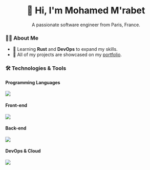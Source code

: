 <h1 align="center">👋 Hi, I'm Mohamed M'rabet</h1>
<p align="center">A passionate software engineer from Paris, France.</p>

### 👨‍💻 About Me
<!-- - 🏢 I'm currently working as a software engineer at [IDA](https://www.ai-ida.com/) 🍓. -->
- 🌱 Learning **Rust** and **DevOps** to expand my skills.
- 💼 All of my projects are showcased on my [portfolio](https://www.mohamedmrabet.com/).

### 🛠 Technologies & Tools
#### Programming Languages
<p align="left">
  <a href="https://skillicons.dev">
    <img src="https://skillicons.dev/icons?i=c,cpp,rust,nodejs,javascript,typescript,python" />
  </a>
</p>

#### Front-end
<p align="left">
  <a href="https://skillicons.dev">
    <img src="https://skillicons.dev/icons?i=react,vue,tailwind,vite,next" />
  </a>
</p>

#### Back-end
<p align="left">
  <a href="https://skillicons.dev">
    <img src="https://skillicons.dev/icons?i=adonis,nest,fastapi,django,graphql,postgresql,mongodb,prisma" />
  </a>
</p>

#### DevOps & Cloud
<p align="left">
  <a href="https://skillicons.dev">
    <img src="https://skillicons.dev/icons?i=linux,docker,nginx,gcp,terraform,ansible,git,github,githubactions" />
  </a>
</p>

